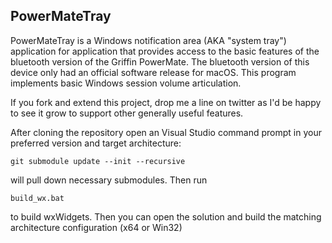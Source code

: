 ## PowerMateTray ##

PowerMateTray is a Windows notification area (AKA "system tray") application for application that provides access to the basic features of the bluetooth version of the Griffin PowerMate. The bluetooth version of this device only had an official software release for macOS. This program implements basic Windows session volume articulation.

If you fork and extend this project, drop me a line on twitter as I'd be happy to see it grow to support other generally useful features.

After cloning the repository open an Visual Studio command prompt in your preferred version and target architecture:

```
git submodule update --init --recursive
```
   
will pull down necessary submodules. Then run

```
build_wx.bat
```
   
to build wxWidgets. Then you can open the solution and build the matching architecture configuration (x64 or Win32)
